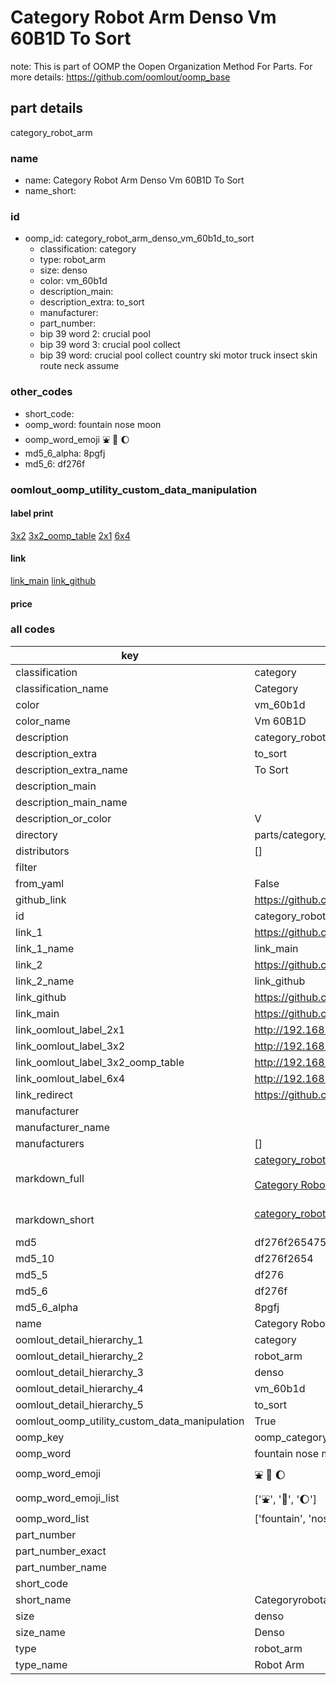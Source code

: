 # Category Robot Arm Denso Vm 60B1D To Sort  

note: This is part of OOMP the Oopen Organization Method For Parts. For more details: https://github.com/oomlout/oomp_base

##  part details
  



category_robot_arm



### name
* name: Category Robot Arm Denso Vm 60B1D To Sort
* name_short: 
### id
* oomp_id: category_robot_arm_denso_vm_60b1d_to_sort
  * classification: category
  * type: robot_arm
  * size: denso
  * color: vm_60b1d
  * description_main: 
  * description_extra: to_sort
  * manufacturer: 
  * part_number: 
  * bip 39 word 2: crucial pool
  * bip 39 word 3: crucial pool collect
  * bip 39 word: crucial pool collect country ski motor truck insect skin route neck assume

### other_codes
* short_code: 
* oomp_word: fountain nose moon
* oomp_word_emoji :fountain: :nose: :moon:
* md5_6_alpha: 8pgfj
* md5_6: df276f






### oomlout_oomp_utility_custom_data_manipulation
#### label print
[3x2](http://192.168.1.245:1112/?label=oomp%208pgfj)
[3x2_oomp_table](http://192.168.1.108:1112/?label=oomp%208pgfj)
[2x1](http://192.168.1.242:1112/?label=oomp%208pgfj)
[6x4](http://192.168.1.55:1112/?label=oomp%208pgfj)    

#### link

[link_main](https://github.com/oomlout/oomlout_oomp_version_1_messy/tree/main/parts/category_robot_arm_denso_vm_60b1d_to_sort) [link_github](https://github.com/oomlout/oomlout_oomp_version_1_messy/tree/main/parts/category_robot_arm_denso_vm_60b1d_to_sort)                             

#### price







### all codes 
| key | value |  
| --- | --- |  
| classification | category |  
| classification_name | Category |  
| color | vm_60b1d |  
| color_name | Vm 60B1D |  
| description | category_robot_arm |  
| description_extra | to_sort |  
| description_extra_name | To Sort |  
| description_main |  |  
| description_main_name |  |  
| description_or_color | V  |  
| directory | parts/category_robot_arm_denso_vm_60b1d_to_sort |  
| distributors | [] |  
| filter |  |  
| from_yaml | False |  
| github_link | https://github.com/oomlout/oomlout_oomp_part_src/tree/main/parts/category_robot_arm_denso_vm_60b1d_to_sort |  
| id | category_robot_arm_denso_vm_60b1d_to_sort |  
| link_1 | https://github.com/oomlout/oomlout_oomp_version_1_messy/tree/main/parts/category_robot_arm_denso_vm_60b1d_to_sort |  
| link_1_name | link_main |  
| link_2 | https://github.com/oomlout/oomlout_oomp_version_1_messy/tree/main/parts/category_robot_arm_denso_vm_60b1d_to_sort |  
| link_2_name | link_github |  
| link_github | https://github.com/oomlout/oomlout_oomp_version_1_messy/tree/main/parts/category_robot_arm_denso_vm_60b1d_to_sort |  
| link_main | https://github.com/oomlout/oomlout_oomp_version_1_messy/tree/main/parts/category_robot_arm_denso_vm_60b1d_to_sort |  
| link_oomlout_label_2x1 | http://192.168.1.242:1112/?label=oomp%208pgfj |  
| link_oomlout_label_3x2 | http://192.168.1.245:1112/?label=oomp%208pgfj |  
| link_oomlout_label_3x2_oomp_table | http://192.168.1.108:1112/?label=oomp%208pgfj |  
| link_oomlout_label_6x4 | http://192.168.1.55:1112/?label=oomp%208pgfj |  
| link_redirect | https://github.com/oomlout/oomlout_oomp_version_1_messy/tree/main/parts/category_robot_arm_denso_vm_60b1d_to_sort |  
| manufacturer |  |  
| manufacturer_name |  |  
| manufacturers | [] |  
| markdown_full | [category_robot_arm_denso_vm_60b1d_to_sort](none)<br>[](none)<br>[Category Robot Arm Denso Vm 60B1D To Sort](none)<br><br> |  
| markdown_short | [category_robot_arm_denso_vm_60b1d_to_sort](none)<br><br> |  
| md5 | df276f2654751d2641e523105b2a01a3 |  
| md5_10 | df276f2654 |  
| md5_5 | df276 |  
| md5_6 | df276f |  
| md5_6_alpha | 8pgfj |  
| name | Category Robot Arm Denso Vm 60B1D To Sort |  
| oomlout_detail_hierarchy_1 | category |  
| oomlout_detail_hierarchy_2 | robot_arm |  
| oomlout_detail_hierarchy_3 | denso |  
| oomlout_detail_hierarchy_4 | vm_60b1d |  
| oomlout_detail_hierarchy_5 | to_sort |  
| oomlout_oomp_utility_custom_data_manipulation | True |  
| oomp_key | oomp_category_robot_arm_denso_vm_60b1d_to_sort |  
| oomp_word | fountain nose moon |  
| oomp_word_emoji | :fountain: :nose: :moon: |  
| oomp_word_emoji_list | [':fountain:', ':nose:', ':moon:'] |  
| oomp_word_list | ['fountain', 'nose', 'moon'] |  
| part_number |  |  
| part_number_exact |  |  
| part_number_name |  |  
| short_code |  |  
| short_name | Categoryrobotarm |  
| size | denso |  
| size_name | Denso |  
| type | robot_arm |  
| type_name | Robot Arm |  
